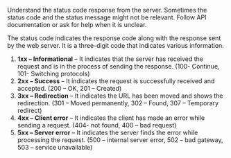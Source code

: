 Understand the status code response from the server. Sometimes the status code and the status message might not be relevant. Follow API documentation or ask for help when it is unclear.

The status code indicates the response code along with the response sent by the web server. It is a three-digit code that indicates various information.

1. **1xx – Informational** – It indicates that the server has received the request and is in the process of sending the response. (100- Continue, 101- Switching protocols)
2. **2xx – Success** – It indicates the request is successfully received and accepted. (200 – OK, 201 – Created)
3. **3xx – Redirection** – It indicates the URL has been moved and shows the redirection. (301 – Moved permanently, 302 – Found, 307 – Temporary redirect)
4. **4xx – Client error** – It indicates the client has made an error while sending a request. (404- not found, 400 – bad request)
5. **5xx – Server error** – It indicates the server finds the error while processing the request. (500 – internal server error, 502 – bad gateway, 503 – service
unavailable)
